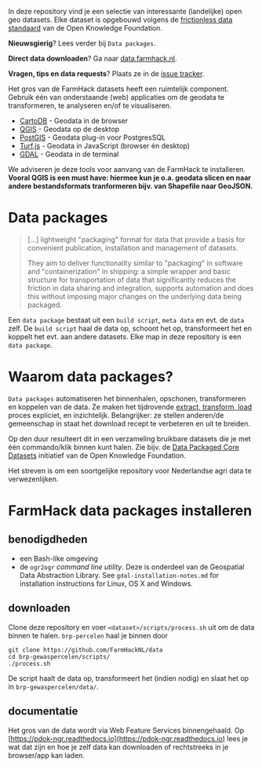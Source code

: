 In deze repository vind je een selectie van interessante (landelijke) open geo datasets. Elke dataset is opgebouwd volgens de [frictionless data standaard](http://data.okfn.org) van de Open Knowledge Foundation.

**Nieuwsgierig**? Lees verder bij `Data packages`.

**Direct data downloaden**? Ga naar [data.farmhack.nl](https://data.farmhack.nl/open-data).

**Vragen, tips en data requests**? Plaats ze in de [issue tracker](https://github.com/FarmHackNL/open-data/issues).

Het gros van de FarmHack  datasets heeft een ruimtelijk component. Gebruik één van onderstaande (web) applicaties om de geodata te transformeren, te analyseren en/of te visualiseren.

- [CartoDB](https://cartodb.com) - Geodata in de browser
- [QGIS](http://www.qgis.org/en/site/) - Geodata op de desktop
- [PostGIS](http://postgis.net) - Geodata plug-in voor PostgresSQL
- [Turf.js](http://turfjs.org) - Geodata in JavaScript (browser én desktop)
- [GDAL](http://www.gdal.org) - Geodata in de terminal

We adviseren je deze tools voor aanvang van de FarmHack te installeren. **Vooral QGIS is een must have: hiermee kun je o.a. geodata slicen en naar andere bestandsformats tranformeren bijv. van Shapefile naar GeoJSON.**

# Data packages
> [...] lightweight "packaging" format for data that provide a basis for convenient publication, installation and management of datasets.
>
> They aim to deliver functionality similar to "packaging" in software and "containerization" in shipping: a simple wrapper and basic structure for transportation of data that significantly reduces the friction in data sharing and integration, supports automation and does this without imposing major changes on the underlying data being packaged.

Een `data package` bestaat uit een `build script`, `meta data` en evt. de `data` zelf. De `build script` haal de data op, schoont het op, transformeert het en koppelt het evt. aan andere datasets. Elke map in deze repository is een `data package`.

# Waarom data packages?

`Data packages` automatiseren het binnenhalen, opschonen, transformeren en koppelen van de data. Ze maken het tijdrovende [extract, transform, load](https://en.wikipedia.org/wiki/Extract,_transform,_load) proces expliciet, en inzichtelijk. Belangrijker: ze stellen anderen/de gemeenschap in staat het download recept te verbeteren en uit te breiden.

Op den duur resulteert dit in een verzameling bruikbare datasets die je met één commando/klik binnen kunt halen. Zie bijv. de [Data Packaged Core Datasets](https://github.com/datasets) initiatief van de Open Knowledge Foundation.

Het streven is om een soortgelijke repository voor Nederlandse agri data te verwezenlijken.

# FarmHack data packages installeren

## benodigdheden

- een Bash-like omgeving
- de `ogr2ogr` _command line utility_. Deze is onderdeel van de Geospatial Data Abstraction Library. See `gdal-installation-notes.md` for installation instructions for Linux, OS X and Windows.

## downloaden

Clone deze repository en voer `<dataset>/scripts/process.sh` uit om de data binnen te halen. `brp-percelen` haal je binnen door 

    git clone https://github.com/FarmHackNL/data
    cd brp-gewaspercelen/scripts/
    ./process.sh

De script haalt de data op, transformeert het (indien nodig) en slaat het op in `brp-gewaspercelen/data/`.

## documentatie 

Het gros van de data wordt via Web Feature Services binnengehaald. Op [https://pdok-ngr.readthedocs.io](https://pdok-ngr.readthedocs.io) lees je wat dat zijn en hoe je zelf data kan downloaden of rechtstreeks in je browser/app kan laden.